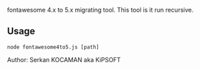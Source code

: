 fontawesome 4.x to 5.x migrating tool. This tool is it run recursive.

## Usage
```
node fontawesome4to5.js [path]
```

Author: Serkan KOCAMAN aka KiPSOFT
